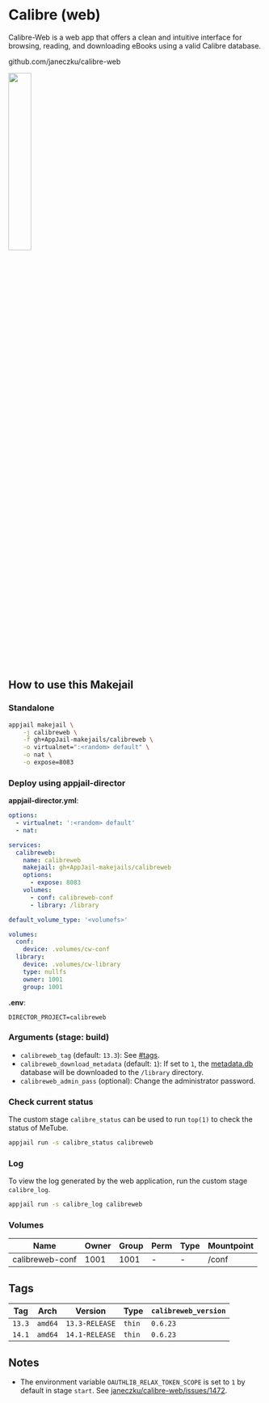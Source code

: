 # Calibre (web)

Calibre-Web is a web app that offers a clean and intuitive interface for browsing, reading, and downloading eBooks using a valid Calibre database.

github.com/janeczku/calibre-web

<img src="https://imgur.com/QeWm80K.png" width="30%" height="auto">

## How to use this Makejail

### Standalone

```sh
appjail makejail \
    -j calibreweb \
    -f gh+AppJail-makejails/calibreweb \
    -o virtualnet=":<random> default" \
    -o nat \
    -o expose=8083
```

### Deploy using appjail-director

**appjail-director.yml**:

```yaml
options:
  - virtualnet: ':<random> default'
  - nat:

services:
  calibreweb:
    name: calibreweb
    makejail: gh+AppJail-makejails/calibreweb
    options:
      - expose: 8083
    volumes:
      - conf: calibreweb-conf
      - library: /library

default_volume_type: '<volumefs>'

volumes:
  conf:
    device: .volumes/cw-conf
  library:
    device: .volumes/cw-library
    type: nullfs
    owner: 1001
    group: 1001
```

**.env**:

```
DIRECTOR_PROJECT=calibreweb
```

### Arguments (stage: build)

* `calibreweb_tag` (default: `13.3`): See [#tags](#tags).
* `calibreweb_download_metadata` (default: `1`): If set to `1`, the [metadata.db](https://github.com/janeczku/calibre-web/raw/master/library/metadata.db) database will be downloaded to the `/library` directory.
* `calibreweb_admin_pass` (optional): Change the administrator password.

### Check current status

The custom stage `calibre_status` can be used to run `top(1)` to check the status of MeTube.

```sh
appjail run -s calibre_status calibreweb
```

### Log

To view the log generated by the web application, run the custom stage `calibre_log`.

```sh
appjail run -s calibre_log calibreweb
```

### Volumes

| Name            | Owner | Group | Perm | Type | Mountpoint  |
| --------------- | ----- | ----- | ---- | ---- | ----------- |
| calibreweb-conf | 1001  | 1001  |  -   |  -   | /conf       |

## Tags

| Tag    | Arch    | Version        | Type   | `calibreweb_version` |
| ------ | ------- | -------------- | ------ | -------------------- |
| `13.3` | `amd64` | `13.3-RELEASE` | `thin` | `0.6.23`             |
| `14.1` | `amd64` | `14.1-RELEASE` | `thin` | `0.6.23`             |

## Notes

* The environment variable `OAUTHLIB_RELAX_TOKEN_SCOPE` is set to `1` by default in stage `start`. See [janeczku/calibre-web/issues/1472](https://github.com/janeczku/calibre-web/issues/1472).
